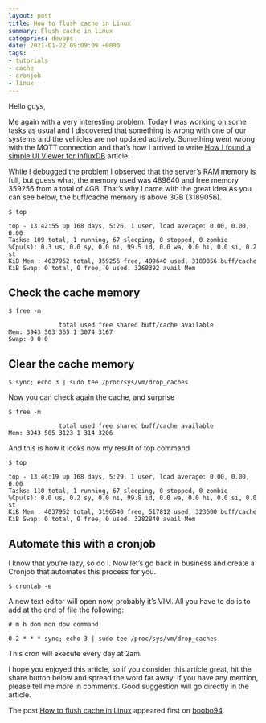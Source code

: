 ```yaml
---
layout: post
title: How to flush cache in Linux
summary: Flush cache in linux
categories: devops
date: 2021-01-22 09:09:09 +0000
tags: 
- tutorials
- cache
- cronjob
- linux
---
```


Hello guys,  
  
Me again with a very interesting problem. Today I was working on some tasks as usual and I discovered that something is wrong with one of our systems and the vehicles are not updated actively. Something went wrong with the MQTT connection and that’s how I arrived to write [How I found a simple UI Viewer for InfluxDB](https://boobo94.xyz/tips/ui-viewer-influxdb/(opens%20in%20a%20new%20tab)) article.

While I debugged the problem I observed that the server’s RAM memory is full, but guess what, the memory used was 489640 and free memory 359256 from a total of 4GB. That’s why I came with the great idea As you can see below, the buff/cache memory is above 3GB (3189056).

```
$ top

top - 13:42:55 up 168 days, 5:26, 1 user, load average: 0.00, 0.00, 0.00
Tasks: 109 total, 1 running, 67 sleeping, 0 stopped, 0 zombie
%Cpu(s): 0.3 us, 0.0 sy, 0.0 ni, 99.5 id, 0.0 wa, 0.0 hi, 0.0 si, 0.2 st
KiB Mem : 4037952 total, 359256 free, 489640 used, 3189056 buff/cache
KiB Swap: 0 total, 0 free, 0 used. 3268392 avail Mem 
```

## Check the cache memory

```
$ free -m

              total used free shared buff/cache available
Mem: 3943 503 365 1 3074 3167
Swap: 0 0 0
```

## Clear the cache memory

```
$ sync; echo 3 | sudo tee /proc/sys/vm/drop_caches
```

Now you can check again the cache, and surprise

```
$ free -m

              total used free shared buff/cache available
Mem: 3943 505 3123 1 314 3206
```

And this is how it looks now my result of top command

```
$ top

top - 13:46:19 up 168 days, 5:29, 1 user, load average: 0.00, 0.00, 0.00
Tasks: 110 total, 1 running, 67 sleeping, 0 stopped, 0 zombie
%Cpu(s): 0.0 us, 0.2 sy, 0.0 ni, 99.8 id, 0.0 wa, 0.0 hi, 0.0 si, 0.0 st
KiB Mem : 4037952 total, 3196540 free, 517812 used, 323600 buff/cache
KiB Swap: 0 total, 0 free, 0 used. 3282840 avail Mem 
```

## Automate this with a cronjob

I know that you’re lazy, so do I. Now let’s go back in business and create a Cronjob that automates this process for you.

```
$ crontab -e
```

A new text editor will open now, probably it’s VIM. All you have to do is to add at the end of file the following:

```
# m h dom mon dow command

0 2 * * * sync; echo 3 | sudo tee /proc/sys/vm/drop_caches
```

This cron will execute every day at 2am.

I hope you enjoyed this article, so if you consider this article great, hit the share button below and spread the word far away. If you have any mention, please tell me more in comments. Good suggestion will go directly in the article.

The post [How to flush cache in Linux](https://boobo94.xyz/tutorials/flush-cache-linux/) appeared first on [boobo94](https://boobo94.xyz).